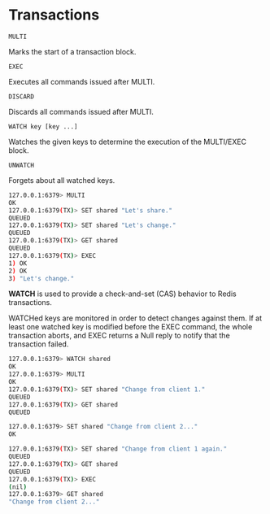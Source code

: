 # Transactions

`MULTI`

Marks the start of a transaction block.

`EXEC`

Executes all commands issued after MULTI.

`DISCARD`

Discards all commands issued after MULTI.

`WATCH key [key ...]`

Watches the given keys to determine the execution of the MULTI/EXEC block.

`UNWATCH`

Forgets about all watched keys.

```bash
127.0.0.1:6379> MULTI
OK
127.0.0.1:6379(TX)> SET shared "Let's share."
QUEUED
127.0.0.1:6379(TX)> SET shared "Let's change."
QUEUED
127.0.0.1:6379(TX)> GET shared
QUEUED
127.0.0.1:6379(TX)> EXEC
1) OK
2) OK
3) "Let's change."
```

**WATCH** is used to provide a check-and-set (CAS) behavior to Redis transactions.

WATCHed keys are monitored in order to detect changes against them. If at least one watched key is modified before the EXEC command, the whole transaction aborts, and EXEC returns a Null reply to notify that the transaction failed.

```bash
127.0.0.1:6379> WATCH shared
OK
127.0.0.1:6379> MULTI
OK
127.0.0.1:6379(TX)> SET shared "Change from client 1."
QUEUED
127.0.0.1:6379(TX)> GET shared
QUEUED
```

```bash
127.0.0.1:6379> SET shared "Change from client 2..."
OK
```

```bash
127.0.0.1:6379(TX)> SET shared "Change from client 1 again."
QUEUED
127.0.0.1:6379(TX)> GET shared
QUEUED
127.0.0.1:6379(TX)> EXEC
(nil)
127.0.0.1:6379> GET shared
"Change from client 2..."
```
